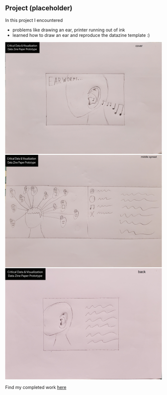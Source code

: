 ## Project (placeholder)

In this project I encountered
- problems like drawing an ear, printer running out of ink
- learned how to draw an ear and reproduce the datazine template :)

![cover](Datazine-Cover.jpg)
![middle](Datazin-Middle.jpg)
![back](Datazine-Back.jpg)

Find my completed work [here](/datazine-template/README.md)

